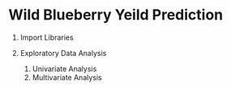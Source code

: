 # Wild Blueberry Yeild Prediction

1. Import Libraries

2. Exploratory Data Analysis
    1. Univariate Analysis
    2. Multivariate Analysis
